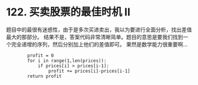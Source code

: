 # 122. 买卖股票的最佳时机 II                  
    
题目中的最很有迷惑性，由于是多次买进卖出，我以为要进行全面分析，找出差值最大的那部分。
结果不是，答案代码非常清晰简单。题目的意思是要我们找到一个完全递增的序列，然后分别加上他们的差值即可。
果然是数学能力很重要啊... 
```
        profit = 0
        for i in range(1,len(prices)):
            if prices[i] > prices[i-1]:
                profit += prices[i]-prices[i-1]
        return profit

```
